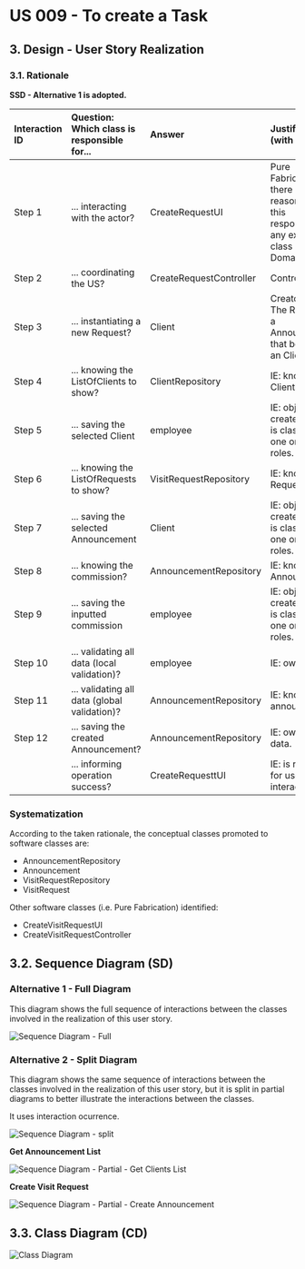 # US 009 - To create a Task

## 3. Design - User Story Realization

### 3.1. Rationale

**SSD - Alternative 1 is adopted.**

| Interaction ID | Question: Which class is responsible for...    | Answer                  | Justification (with patterns)                                                                                 |
|:---------------|:-----------------------------------------------|:------------------------|:--------------------------------------------------------------------------------------------------------------|
| Step 1         | 	... interacting with the actor?               | CreateRequestUI         | Pure Fabrication: there is no reason to assign this responsibility to any existing class in the Domain Model. |
| Step 2	  		    | 	... coordinating the US?                      | CreateRequestController | Controller                                                                                                    |
| Step 3	  		    | 	... instantiating a new Request?              | Client                  | Creator (Rule 1): The Request has a Announcement that belongs to an Client.                                   |
| Step 4			  		  | ... knowing the ListOfClients to show?         | ClientRepository        | IE: knows all its Clients.                                                                                    |
| Step 5	  		    | 	... saving the selected Client 						         | employee                | IE:  object created in step 3 is classified in one or more roles.                                             |
| Step 6		       | 	... knowing the ListOfRequests to show? 					 | VisitRequestRepository  | IE: knows all its Requests.                                                                                   |
| Step 7  		     | 		... saving the selected Announcement		       | Client                  | IE: object created in step 3 is classified in one or more roles.                                              |
| Step 8  		     | 	... knowing the commission?                   | AnnouncementRepository  | IE: knows all its Announcements.                                                                              |
| Step 9  		     | 	... saving the inputted commission            | employee                | IE: object created in step 1 is classified in one or more roles.                                              |
| Step 10  		    | 	... validating all data (local validation)?   | employee                | IE: owns its data.                                                                                            |
| Step 11 		     | 		... validating all data (global validation)? | AnnouncementRepository  | IE: knows all its announcements.                                                                              |              
| Step 12  		    | 	... saving the created Announcement?          | AnnouncementRepository  | IE: owns all its data.                                                                                        | 
| 			  		        | 	... informing operation success?              | CreateRequesttUI        | IE: is responsible for user interactions.                                                                     |

### Systematization ##

According to the taken rationale, the conceptual classes promoted to software classes are:

* AnnouncementRepository
* Announcement
* VisitRequestRepository
* VisitRequest

Other software classes (i.e. Pure Fabrication) identified:

* CreateVisitRequestUI
* CreateVisitRequestController

## 3.2. Sequence Diagram (SD)

### Alternative 1 - Full Diagram

This diagram shows the full sequence of interactions between the classes involved in the realization of this user story.

![Sequence Diagram - Full](svg/us009-sequence-diagram-full.svg)

### Alternative 2 - Split Diagram

This diagram shows the same sequence of interactions between the classes involved in the realization of this user story,
but it is split in partial diagrams to better illustrate the interactions between the classes.

It uses interaction ocurrence.

![Sequence Diagram - split](svg/us002-sequence-diagram-split.svg)

**Get Announcement List**

![Sequence Diagram - Partial - Get Clients List](svg/us009-sequence-diagram-partial-get-Announcement-list.svg)

**Create Visit Request**

![Sequence Diagram - Partial - Create Announcement](svg/us009-sequence-diagram-partial-create-VisitRequest.svg)

## 3.3. Class Diagram (CD)

![Class Diagram](svg/us009-class-diagram.svg)